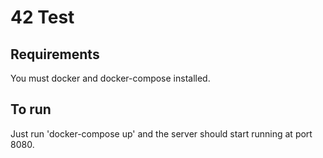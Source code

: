 # 42 Test
## Requirements
You must docker and docker-compose installed.
## To run
Just run 'docker-compose up' and the server should start running at port 8080.
